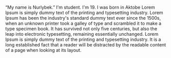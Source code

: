 “My name is Nurlybek.”
I'm student.
I'm 19.
I was born in Aktobe
Lorem Ipsum is simply dummy text of the printing and typesetting industry.
Lorem Ipsum has been the industry's standard dummy text ever since the 1500s, when an unknown printer took a galley of type and scrambled it to make a type specimen book.
It has survived not only five centuries, but also the leap into electronic typesetting, remaining essentially unchanged.
Lorem Ipsum is simply dummy text of the printing and typesetting industry.
It is a long established fact that a reader will be distracted by the readable content of a page when looking at its layout.
